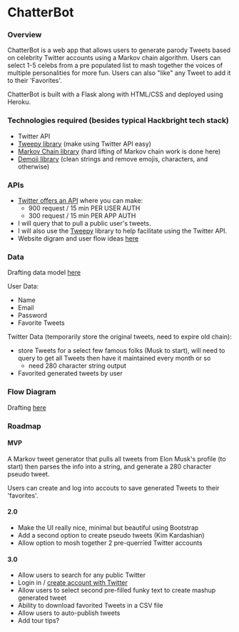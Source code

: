# ChatterBot

### Overview

ChatterBot is a web app that allows users to generate parody Tweets based 
on celebrity Twitter accounts using a Markov chain algorithm. Users can select
1-5 celebs from a pre populated list to mash together the voices of multiple 
personalities for more fun. Users can also "like" any Tweet to add it to their 
'Favorites'. 

ChatterBot is built with a Flask along with HTML/CSS and deployed using Heroku. 

### Technologies required (besides typical Hackbright tech stack)

- Twitter API
- [Tweepy library](https://www.tweepy.org/) (make using Twitter API easy)
- [Markov Chain library](https://github.com/dead-beef/markovchain) (hard lifting of Markov chain work is done here)
- [Demoji library](https://pypi.org/project/demoji/) (clean strings and remove emojis, characters, and otherwise)

### APIs
- [Twitter offers an API](https://developer.twitter.com/en/portal/products) where you can make:
    - 900 request / 15 min PER USER AUTH
    - 300 request / 15 min PER APP AUTH
- I will query that to pull a public user's tweets.
- I will also use the [Tweepy](https://www.tweepy.org/) library to help facilitate using the Twitter API.
- Website digram and user flow ideas [here](https://miro.com/app/board/o9J_lNxBVfs=/)

### Data
Drafting data model [here](https://dbdiagram.io/d/60622ab3ecb54e10c33dd1f7)

User Data:
- Name
- Email 
- Password
- Favorite Tweets

Twitter Data (temporarily store the original tweets, need to expire old chain):
- store Tweets for a select few famous folks (Musk to start), will need to query to get all Tweets then have it maintained every month or so
    - need 280 character string output
- Favorited generated tweets by user

### Flow Diagram
Drafting [here](https://miro.com/app/board/o9J_lNxBVfs=/)

### Roadmap

#### MVP

A Markov tweet generator that pulls all tweets from Elon Musk's profile (to start) then parses the info into a string, and generate a 280 character pseudo tweet.

Users can create and log into accouts to save generated Tweets to their 'favorites'. 

#### 2.0

- Make the UI really nice, minimal but beautiful using Bootstrap
- Add a second option to create pseudo tweets (Kim Kardashian)
- Allow option to mosh together 2 pre-querried Twitter accounts

#### 3.0

- Allow users to search for any public Twitter 
- Login in / [create account with Twitter](https://developer.twitter.com/en/docs/authentication/overview)
- Allow users to select second pre-filled funky text to create mashup generated tweet
- Ability to download favorited Tweets in a CSV file 
- Allow users to auto-publish tweets 
- Add tour tips? 
